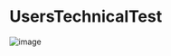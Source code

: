 # UsersTechnicalTest
![image](https://user-images.githubusercontent.com/87222311/221731347-5ce5084e-3b4a-459c-9584-e66460a4ddd4.png)
